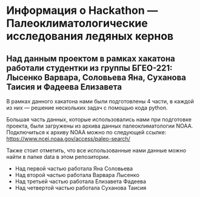 # Информация о Hackathon — Палеоклиматологические исследования ледяных кернов

## Над данным проектом в рамках хакатона работали студентки из группы БГЕО-221: Лысенко Варвара, Соловьева Яна, Суханова Таисия и Фадеева Елизавета

В рамках данного хакатона нами были подготовлены 4 части, в каждой из них — решение нескольких задач с помощью кода python.

Большая часть данных, которые использовались нами при подготовке проекта, были загружены из архива данных палеоклиматологии NOAA. Подключиться к архиву NOAA можно по следующей ссылке: https://www.ncei.noaa.gov/access/paleo-search/

Также стоит отметить, что все использованные нами данные можно найти в папке data в этом репозитории.

- Над первой частью работала Яна Соловьева
- Над второй частью работала Варвара Лысенко
- Над третьей частью работала Елизавета Фадеева
- Над четвертой частью работала Суханова Таисия
